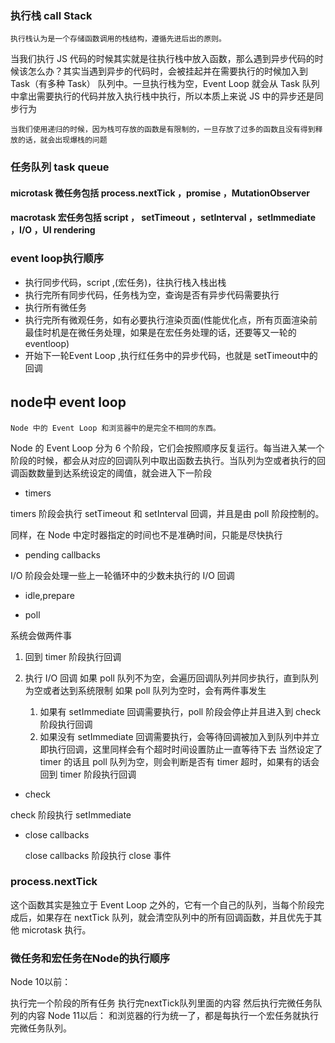 ### 执行栈 call Stack
    执行栈认为是一个存储函数调用的栈结构，遵循先进后出的原则。

当我们执行 JS 代码的时候其实就是往执行栈中放入函数，那么遇到异步代码的时候该怎么办？其实当遇到异步的代码时，会被挂起并在需要执行的时候加入到 Task（有多种 Task） 队列中。一旦执行栈为空，Event Loop 就会从 Task 队列中拿出需要执行的代码并放入执行栈中执行，所以本质上来说 JS 中的异步还是同步行为

    当我们使用递归的时候，因为栈可存放的函数是有限制的，一旦存放了过多的函数且没有得到释放的话，就会出现爆栈的问题

### 任务队列 task queue

#### microtask 微任务包括 process.nextTick ，promise ，MutationObserver
#### macrotask 宏任务包括 script ， setTimeout ，setInterval ，setImmediate ，I/O ，UI rendering

### event loop执行顺序

- 执行同步代码，script ,(宏任务)，往执行栈入栈出栈
- 执行完所有同步代码，任务栈为空，查询是否有异步代码需要执行
- 执行所有微任务
- 执行完所有微观任务，如有必要执行渲染页面(性能优化点，所有页面渲染前最佳时机是在微任务处理，如果是在宏任务处理的话，还要等又一轮的eventloop)
- 开始下一轮Event Loop ,执行红任务中的异步代码，也就是 setTimeout中的回调


## node中 event loop

    Node 中的 Event Loop 和浏览器中的是完全不相同的东西。

Node 的 Event Loop 分为 6 个阶段，它们会按照顺序反复运行。每当进入某一个阶段的时候，都会从对应的回调队列中取出函数去执行。当队列为空或者执行的回调函数数量到达系统设定的阈值，就会进入下一阶段

- timers

timers 阶段会执行 setTimeout 和 setInterval 回调，并且是由 poll 阶段控制的。

同样，在 Node 中定时器指定的时间也不是准确时间，只能是尽快执行

- pending callbacks

 I/O 阶段会处理一些上一轮循环中的少数未执行的 I/O 回调


- idle,prepare

- poll 

系统会做两件事
1. 回到 timer 阶段执行回调
2. 执行 I/O 回调
如果 poll 队列不为空，会遍历回调队列并同步执行，直到队列为空或者达到系统限制
如果 poll 队列为空时，会有两件事发生

    1. 如果有 setImmediate 回调需要执行，poll 阶段会停止并且进入到 check 阶段执行回调
    2. 如果没有 setImmediate 回调需要执行，会等待回调被加入到队列中并立即执行回调，这里同样会有个超时时间设置防止一直等待下去
当然设定了 timer 的话且 poll 队列为空，则会判断是否有 timer 超时，如果有的话会回到 timer 阶段执行回调

- check

check 阶段执行 setImmediate

- close callbacks

  close callbacks 阶段执行 close 事件


### process.nextTick

这个函数其实是独立于 Event Loop 之外的，它有一个自己的队列，当每个阶段完成后，如果存在 nextTick 队列，就会清空队列中的所有回调函数，并且优先于其他 microtask 执行。

### 微任务和宏任务在Node的执行顺序

Node 10以前：

执行完一个阶段的所有任务
执行完nextTick队列里面的内容
然后执行完微任务队列的内容
Node 11以后： 和浏览器的行为统一了，都是每执行一个宏任务就执行完微任务队列。